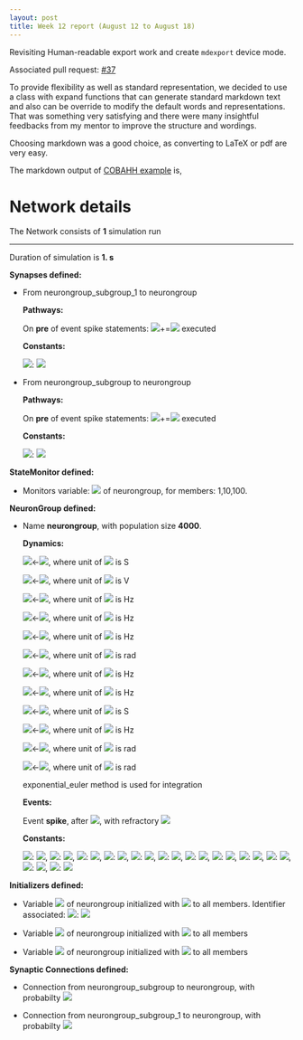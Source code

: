 ```yaml
---
layout: post
title: Week 12 report (August 12 to August 18)
---
```


Revisiting Human-readable export work and create `mdexport` device mode.

Associated pull request: [#37](https://github.com/brian-team/brian2tools/pull/37/)

To provide flexibility as well as standard representation, we decided to
use a class with expand functions that can generate standard markdown text and also
can be override to modify the default words and representations. That was something
very satisfying and there were many insightful feedbacks from my mentor to improve
the structure and wordings.

Choosing markdown was a good choice, as converting to LaTeX or pdf are very easy. 

The markdown output of [COBAHH example](https://brian2.readthedocs.io/en/stable/examples/COBAHH.html) is,


# Network details
The Network consists of **1**                            simulation run
_______________________________________________________________________________

Duration of simulation is **1. s**

**Synapses defined:**
- 	From neurongroup_subgroup_1 to neurongroup

	**Pathways:**

	On **pre** of event spike statements: <img src="https://render.githubusercontent.com/render/math?math=gi">+=<img src="https://render.githubusercontent.com/render/math?math=wi"> executed

	**Constants:**

	<img src="https://render.githubusercontent.com/render/math?math=wi">: <img src="https://render.githubusercontent.com/render/math?math=67. nS">

- 	From neurongroup_subgroup to neurongroup

	**Pathways:**

	On **pre** of event spike statements: <img src="https://render.githubusercontent.com/render/math?math=ge">+=<img src="https://render.githubusercontent.com/render/math?math=we"> executed

	**Constants:**

	<img src="https://render.githubusercontent.com/render/math?math=we">: <img src="https://render.githubusercontent.com/render/math?math=6. nS">


**StateMonitor defined:**
- 	Monitors variable: <img src="https://render.githubusercontent.com/render/math?math=v"> of neurongroup, for members: 1,10,100.


**NeuronGroup defined:**
- Name **neurongroup**, with                 population size **4000**.

	**Dynamics:**

	<img src="https://render.githubusercontent.com/render/math?math=\frac{d}{d t} ge">&#8592;<img src="https://render.githubusercontent.com/render/math?math=- \frac{1.0.ge}{taue}">, where unit of <img src="https://render.githubusercontent.com/render/math?math=ge"> is S

	<img src="https://render.githubusercontent.com/render/math?math=\frac{d}{d t} v">&#8592;<img src="https://render.githubusercontent.com/render/math?math=\frac{- g_{kd}.n^{4}.\left(- EK + v\right) - g_{na}.h.m^{3}.\left(- ENa + v\right) + ge.\left(Ee - v\right) + gi.\left(Ei - v\right) + gl.\left(El - v\right)}{Cm}">, where unit of <img src="https://render.githubusercontent.com/render/math?math=v"> is V

	<img src="https://render.githubusercontent.com/render/math?math=\beta_{m}">&#8592;<img src="https://render.githubusercontent.com/render/math?math=\frac{1.4}{ms.{exprel}{\left(\frac{- VT - 40.mV + v}{5.mV} \right)}}">, where unit of <img src="https://render.githubusercontent.com/render/math?math=\beta_{m}"> is Hz

	<img src="https://render.githubusercontent.com/render/math?math=\alpha_{h}">&#8592;<img src="https://render.githubusercontent.com/render/math?math=\frac{0.128.e^{\frac{VT + 17.mV - v}{18.mV}}}{ms}">, where unit of <img src="https://render.githubusercontent.com/render/math?math=\alpha_{h}"> is Hz

	<img src="https://render.githubusercontent.com/render/math?math=\beta_{n}">&#8592;<img src="https://render.githubusercontent.com/render/math?math=\frac{0.5.e^{\frac{VT + 10.mV - v}{40.mV}}}{ms}">, where unit of <img src="https://render.githubusercontent.com/render/math?math=\beta_{n}"> is Hz

	<img src="https://render.githubusercontent.com/render/math?math=\frac{d}{d t} h">&#8592;<img src="https://render.githubusercontent.com/render/math?math=\alpha_{h}.\left(1 - h\right) - \beta_{h}.h">, where unit of <img src="https://render.githubusercontent.com/render/math?math=h"> is rad

	<img src="https://render.githubusercontent.com/render/math?math=\alpha_{m}">&#8592;<img src="https://render.githubusercontent.com/render/math?math=\frac{1.28}{ms.{exprel}{\left(\frac{VT + 13.mV - v}{4.mV} \right)}}">, where unit of <img src="https://render.githubusercontent.com/render/math?math=\alpha_{m}"> is Hz

	<img src="https://render.githubusercontent.com/render/math?math=\beta_{h}">&#8592;<img src="https://render.githubusercontent.com/render/math?math=\frac{4.0}{ms.\left(e^{\frac{VT + 40.mV - v}{5.mV}} + 1\right)}">, where unit of <img src="https://render.githubusercontent.com/render/math?math=\beta_{h}"> is Hz

	<img src="https://render.githubusercontent.com/render/math?math=\frac{d}{d t} gi">&#8592;<img src="https://render.githubusercontent.com/render/math?math=- \frac{1.0.gi}{taui}">, where unit of <img src="https://render.githubusercontent.com/render/math?math=gi"> is S

	<img src="https://render.githubusercontent.com/render/math?math=\alpha_{n}">&#8592;<img src="https://render.githubusercontent.com/render/math?math=\frac{0.16}{ms.{exprel}{\left(\frac{VT + 15.mV - v}{5.mV} \right)}}">, where unit of <img src="https://render.githubusercontent.com/render/math?math=\alpha_{n}"> is Hz

	<img src="https://render.githubusercontent.com/render/math?math=\frac{d}{d t} m">&#8592;<img src="https://render.githubusercontent.com/render/math?math=\alpha_{m}.\left(1 - m\right) - \beta_{m}.m">, where unit of <img src="https://render.githubusercontent.com/render/math?math=m"> is rad

	<img src="https://render.githubusercontent.com/render/math?math=\frac{d}{d t} n">&#8592;<img src="https://render.githubusercontent.com/render/math?math=\alpha_{n}.\left(1 - n\right) - \beta_{n}.n">, where unit of <img src="https://render.githubusercontent.com/render/math?math=n"> is rad

	exponential_euler method is used for integration

	**Events:**

	Event **spike**, after <img src="https://render.githubusercontent.com/render/math?math=v \gt - 20.mV">, with refractory <img src="https://render.githubusercontent.com/render/math?math=3. ms">

	**Constants:**

	<img src="https://render.githubusercontent.com/render/math?math=taue">: <img src="https://render.githubusercontent.com/render/math?math=5. ms">, <img src="https://render.githubusercontent.com/render/math?math=Ee">: <img src="https://render.githubusercontent.com/render/math?math=0. V">, <img src="https://render.githubusercontent.com/render/math?math=Cm">: <img src="https://render.githubusercontent.com/render/math?math=200. pF">, <img src="https://render.githubusercontent.com/render/math?math=taui">: <img src="https://render.githubusercontent.com/render/math?math=10. ms">, <img src="https://render.githubusercontent.com/render/math?math=ENa">: <img src="https://render.githubusercontent.com/render/math?math=50. mV">, <img src="https://render.githubusercontent.com/render/math?math=El">: <img src="https://render.githubusercontent.com/render/math?math=-60. mV">, <img src="https://render.githubusercontent.com/render/math?math=Ei">: <img src="https://render.githubusercontent.com/render/math?math=-80. mV">, <img src="https://render.githubusercontent.com/render/math?math=VT">: <img src="https://render.githubusercontent.com/render/math?math=-63. mV">, <img src="https://render.githubusercontent.com/render/math?math=gl">: <img src="https://render.githubusercontent.com/render/math?math=10. nS">, <img src="https://render.githubusercontent.com/render/math?math=g_{na}">: <img src="https://render.githubusercontent.com/render/math?math=20. uS">, <img src="https://render.githubusercontent.com/render/math?math=EK">: <img src="https://render.githubusercontent.com/render/math?math=-90. mV">, <img src="https://render.githubusercontent.com/render/math?math=g_{kd}">: <img src="https://render.githubusercontent.com/render/math?math=6. uS">


**Initializers defined:**
- Variable <img src="https://render.githubusercontent.com/render/math?math=v"> of neurongroup initialized with <img src="https://render.githubusercontent.com/render/math?math=El + mV.\left(5.{randn}{\left(- \right)} - 5\right)"> to all members. Identifier associated: 	<img src="https://render.githubusercontent.com/render/math?math=El">: <img src="https://render.githubusercontent.com/render/math?math=-60. mV">



- Variable <img src="https://render.githubusercontent.com/render/math?math=ge"> of neurongroup initialized with <img src="https://render.githubusercontent.com/render/math?math=nS.\left(15.0.{randn}{\left(- \right)} + 40.0\right)"> to all members

- Variable <img src="https://render.githubusercontent.com/render/math?math=gi"> of neurongroup initialized with <img src="https://render.githubusercontent.com/render/math?math=nS.\left(120.0.{randn}{\left(- \right)} + 200.0\right)"> to all members


**Synaptic Connections defined:**
- Connection from neurongroup_subgroup to neurongroup, with probabilty <img src="https://render.githubusercontent.com/render/math?math=0.02">

- Connection from neurongroup_subgroup_1 to neurongroup, with probabilty <img src="https://render.githubusercontent.com/render/math?math=0.02">




